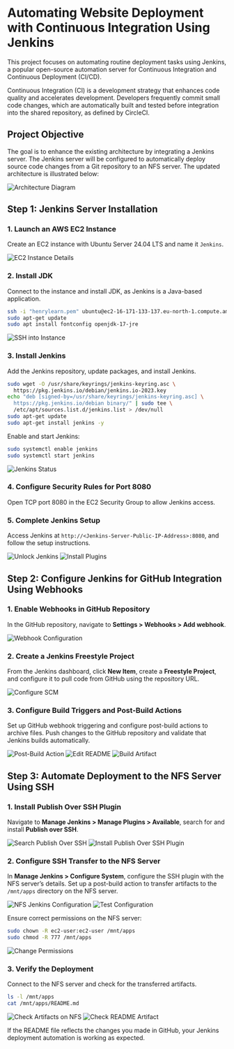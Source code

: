 # Automating Website Deployment with Continuous Integration Using Jenkins

This project focuses on automating routine deployment tasks using Jenkins, a popular open-source automation server for Continuous Integration and Continuous Deployment (CI/CD).

Continuous Integration (CI) is a development strategy that enhances code quality and accelerates development. Developers frequently commit small code changes, which are automatically built and tested before integration into the shared repository, as defined by CircleCI.

## Project Objective

The goal is to enhance the existing architecture by integrating a Jenkins server. The Jenkins server will be configured to automatically deploy source code changes from a Git repository to an NFS server. The updated architecture is illustrated below:

![Architecture Diagram](./images/architecture.png)

## Step 1: Jenkins Server Installation

### 1. Launch an AWS EC2 Instance

Create an EC2 instance with Ubuntu Server 24.04 LTS and name it `Jenkins`.

![EC2 Instance Details](./images/ec2-detail-jenkins.png)

### 2. Install JDK

Connect to the instance and install JDK, as Jenkins is a Java-based application.

```bash
ssh -i "henrylearn.pem" ubuntu@ec2-16-171-133-137.eu-north-1.compute.amazonaws.com
sudo apt-get update
sudo apt install fontconfig openjdk-17-jre
```

![SSH into Instance](./images/ssh-jenkins.png)

### 3. Install Jenkins

Add the Jenkins repository, update packages, and install Jenkins.

```bash
sudo wget -O /usr/share/keyrings/jenkins-keyring.asc \
  https://pkg.jenkins.io/debian/jenkins.io-2023.key
echo "deb [signed-by=/usr/share/keyrings/jenkins-keyring.asc] \
  https://pkg.jenkins.io/debian binary/" | sudo tee \
  /etc/apt/sources.list.d/jenkins.list > /dev/null
sudo apt-get update
sudo apt-get install jenkins -y
```

Enable and start Jenkins:

```bash
sudo systemctl enable jenkins
sudo systemctl start jenkins
```

![Jenkins Status](./images/jenkins-status.png)

### 4. Configure Security Rules for Port 8080

Open TCP port 8080 in the EC2 Security Group to allow Jenkins access.



### 5. Complete Jenkins Setup

Access Jenkins at `http://<Jenkins-Server-Public-IP-Address>:8080`, and follow the setup instructions.

![Unlock Jenkins](./images/unlock-jenkins.png)
![Install Plugins](./images/install-plugins.png)


## Step 2: Configure Jenkins for GitHub Integration Using Webhooks

### 1. Enable Webhooks in GitHub Repository

In the GitHub repository, navigate to **Settings > Webhooks > Add webhook**.

![Webhook Configuration](./images/webhook-config.png)

### 2. Create a Jenkins Freestyle Project

From the Jenkins dashboard, click **New Item**, create a **Freestyle Project**, and configure it to pull code from GitHub using the repository URL.


![Configure SCM](./images/config-scm-jenkins.png)

### 3. Configure Build Triggers and Post-Build Actions

Set up GitHub webhook triggering and configure post-build actions to archive files. Push changes to the GitHub repository and validate that Jenkins builds automatically.

![Post-Build Action](./images/post-build-action.png)
![Edit README](./images/edit-readme.png)
![Build Artifact](./images/build-artifact-9.png)

## Step 3: Automate Deployment to the NFS Server Using SSH

### 1. Install Publish Over SSH Plugin

Navigate to **Manage Jenkins > Manage Plugins > Available**, search for and install **Publish over SSH**.

![Search Publish Over SSH](./images/search-publish-ssh.png)
![Install Publish Over SSH Plugin](./images/install-pub-ov-ssh-plugin.png)

### 2. Configure SSH Transfer to the NFS Server

In **Manage Jenkins > Configure System**, configure the SSH plugin with the NFS server’s details. Set up a post-build action to transfer artifacts to the `/mnt/apps` directory on the NFS server.

![NFS Jenkins Configuration](./images/config-nfs-jenkins.png)
![Test Configuration](./images/test-config.png)

Ensure correct permissions on the NFS server:

```bash
sudo chown -R ec2-user:ec2-user /mnt/apps
sudo chmod -R 777 /mnt/apps
```

![Change Permissions](./images/change-permissions.png)

### 3. Verify the Deployment

Connect to the NFS server and check for the transferred artifacts.

```bash
ls -l /mnt/apps
cat /mnt/apps/README.md
```

![Check Artifacts on NFS](./images/check-artifacts-nfs.png)
![Check README Artifact](./images/check-readme-artifact.png)

If the README file reflects the changes you made in GitHub, your Jenkins deployment automation is working as expected.